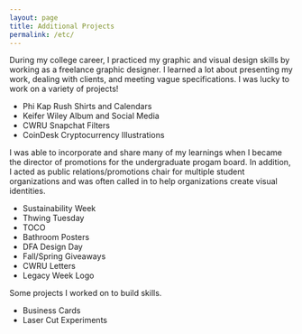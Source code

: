 ```yaml
---
layout: page
title: Additional Projects
permalink: /etc/
---
```

During my college career, I practiced my graphic and visual design skills by working as a freelance graphic designer. I learned a lot about presenting my work, dealing with clients, and meeting vague specifications. I was lucky to work on a variety of projects!

* Phi Kap Rush Shirts and Calendars
* Keifer Wiley Album and Social Media
* CWRU Snapchat Filters
* CoinDesk Cryptocurrency Illustrations

I was able to incorporate and share many of my learnings when I became the director of promotions for the undergraduate progam board. In addition, I acted as public relations/promotions chair for multiple student organizations and was often called in to help organizations create visual identities.

* Sustainability Week
* Thwing Tuesday
* TOCO
* Bathroom Posters
* DFA Design Day
* Fall/Spring Giveaways
* CWRU Letters
* Legacy Week Logo

Some projects I worked on to build skills.
* Business Cards
* Laser Cut Experiments